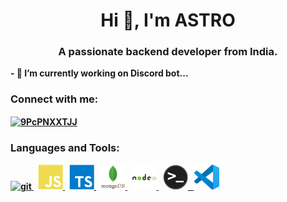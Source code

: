 <h1 align="center">Hi 👋, I'm ASTRO</h1>
<h3 align="center">A passionate backend developer from India.</h3>

<strong> - 🔭 I’m currently working on Discord bot...<strong>

<h3 align="left">Connect with me:</h3>
<p align="left">
<a href="https://discord.gg/9PcPNXXTJJ" target="blank"><img align="center" src="https://raw.githubusercontent.com/rahuldkjain/github-profile-readme-generator/master/src/images/icons/Social/discord.svg" alt="9PcPNXXTJJ" height="30" width="40" /></a>
</p>

<h3 align="left">Languages and Tools:</h3>
<p align="left"> <a href="https://git-scm.com/" target="_blank"> <img src="https://www.vectorlogo.zone/logos/git-scm/git-scm-icon.svg" alt="git" width="40" height="40"/> </a> &nbsp; <a href="https://en.wikipedia.org/wiki/Javascript" target="_blank"> <img src="https://raw.githubusercontent.com/devicons/devicon/master/icons/javascript/javascript-plain.svg" alt="javascript" width="40" height="40"/> </a> &nbsp; <a href="https://en.wikipedia.org/wiki/TypeScript" target="_blank"> <img src="https://raw.githubusercontent.com/devicons/devicon/master/icons/typescript/typescript-plain.svg" alt="typescript" width="40" height="40"/> </a> &nbsp; <a href="https://www.mongodb.com/" target="_blank"> <img src="https://raw.githubusercontent.com/devicons/devicon/master/icons/mongodb/mongodb-original-wordmark.svg" alt="mongodb" width="40" height="40"/> </a> &nbsp; <a href="https://nodejs.org" target="_blank"> <img src="https://raw.githubusercontent.com/devicons/devicon/master/icons/nodejs/nodejs-original-wordmark.svg" alt="nodejs" width="40" height="40"/> </a> &nbsp; <a href="https://en.wikipedia.org/wiki/PowerShell"> <img src="https://raw.githubusercontent.com/github/explore/d92924b1d925bb134e308bd29c9de6c302ed3beb/topics/terminal/terminal.png" alt="terminal" width="40" height="40"> &nbsp;</a><a href="https://code.visualstudio.com" target="_blank"> <img src="https://raw.githubusercontent.com/github/explore/d92924b1d925bb134e308bd29c9de6c302ed3beb/topics/visual-studio-code/visual-studio-code.png" alt="vscode" width="40" height="40"> </a> </p>
